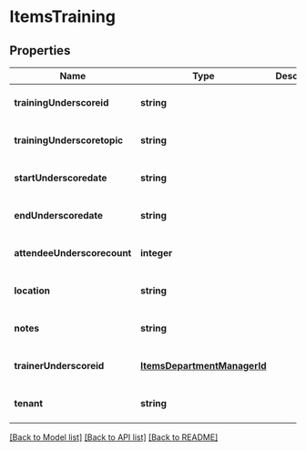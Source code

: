 # ItemsTraining

## Properties
Name | Type | Description | Notes
------------ | ------------- | ------------- | -------------
**trainingUnderscoreid** | **string** |  | [optional] [default to null]
**trainingUnderscoretopic** | **string** |  | [optional] [default to null]
**startUnderscoredate** | **string** |  | [optional] [default to null]
**endUnderscoredate** | **string** |  | [optional] [default to null]
**attendeeUnderscorecount** | **integer** |  | [optional] [default to null]
**location** | **string** |  | [optional] [default to null]
**notes** | **string** |  | [optional] [default to null]
**trainerUnderscoreid** | [**ItemsDepartmentManagerId**](ItemsDepartmentManagerId.md) |  | [optional] [default to null]
**tenant** | **string** |  | [optional] [default to null]

[[Back to Model list]](../README.md#documentation-for-models) [[Back to API list]](../README.md#documentation-for-api-endpoints) [[Back to README]](../README.md)


